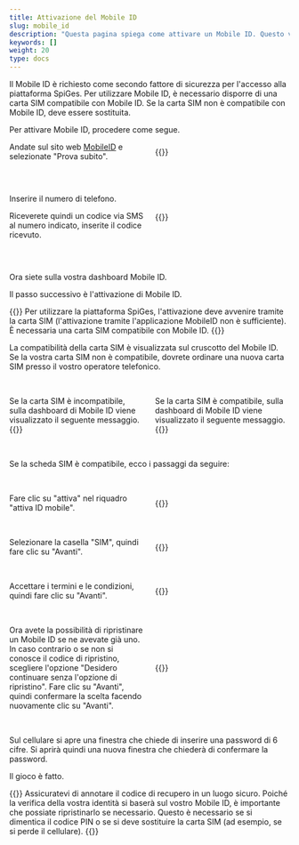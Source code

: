 ```yaml
---
title: Attivazione del Mobile ID
slug: mobile_id
description: "Questa pagina spiega come attivare un Mobile ID. Questo vi permetterà di verificare la vostra identità quando vi connetterete a eIAM."
keywords: []
weight: 20
type: docs
---
```


Il Mobile ID è richiesto come secondo fattore di sicurezza per l'accesso alla piattaforma SpiGes. Per utilizzare Mobile ID, è necessario disporre di una carta SIM compatibile con Mobile ID. Se la carta SIM non è compatibile con Mobile ID, deve essere sostituita. 

Per attivare Mobile ID, procedere come segue.

<!-- 1ere paire de colonnes -->

<div style="display: flex; justify-content: space-between; align-items: center;">

<div style="flex: 1; padding-right: 10px;">
<!-- First column content goes here -->
Andate sul sito web <a href="https://www.mobileid.ch/it">MobileID</a> e selezionate "Prova subito". 
</div>

<div style="flex: 1; padding-left: 10px;">
<!-- Second column content goes here -->
{{<insertImage image="mobile_id_it.png" description="MobileID" class="bord taille">}}  
</div>

</div>

&nbsp;

<!-- 2eme paire de colonnes -->

<div style="display: flex; justify-content: space-between; align-items: center;">

<div style="flex: 1; padding-right: 10px;">
<!-- First column content goes here -->
<p> Inserire il numero di telefono. </p>

<p> Riceverete quindi un codice via SMS al numero indicato, inserite il codice ricevuto. </p>
</div>

<div style="flex: 1; padding-left: 10px;">
<!-- Second column content goes here -->
{{<insertImage image="saisie_tel_it.png" description="Code SMS" class="bord taille">}}    
</div>

</div>

&nbsp;

Ora siete sulla vostra dashboard Mobile ID. 

Il passo successivo è l'attivazione di Mobile ID. 

{{<alert color="warning">}}
Per utilizzare la piattaforma SpiGes, l'attivazione deve avvenire tramite la carta SIM (l'attivazione tramite l'applicazione MobileID non è sufficiente). È necessaria una carta SIM compatibile con Mobile ID. 
{{</alert>}}

La compatibilità della carta SIM è visualizzata sul cruscotto del Mobile ID. Se la vostra carta SIM non è compatibile, dovrete ordinare una nuova carta SIM presso il vostro operatore telefonico.

&nbsp; 

<!-- 3eme paire de colonnes -->

<div style="display: flex; justify-content: space-between; align-items: center;">

<div style="flex: 1; padding-right: 10px;">
<!-- First column content goes here -->
Se la carta SIM è incompatibile, sulla dashboard di Mobile ID viene visualizzato il seguente messaggio.
{{<insertImage image="sim_incompatible_fr.png" description="Code SMS" class="bord taille">}}    <!-- ATTENTION image en français -->

</div>

<div style="flex: 1; padding-left: 10px;">
<!-- Second column content goes here -->
Se la carta SIM è compatibile, sulla dashboard di Mobile ID viene visualizzato il seguente messaggio.
{{<insertImage image="sim_compatible_fr.png" description="Code SMS" class="bord taille">}}      <!-- ATTENTION image en français -->
</div>

</div>

&nbsp;

Se la scheda SIM è compatibile, ecco i passaggi da seguire: 

&nbsp;

<!-- 4eme paire de colonnes -->

<div style="display: flex; justify-content: space-between; align-items: center;">

<div style="flex: 1; padding-right: 10px;">
<!-- First column content goes here -->
Fare clic su "attiva" nel riquadro "attiva ID mobile". 
</div>

<div style="flex: 1; padding-left: 10px;">
<!-- Second column content goes here -->
{{<insertImage image="activer_mobile_id.png" description="activer MobileID" class="bord taille">}}    <!-- ATTENTION image en français -->
</div>

</div>

&nbsp;

<!-- 5eme paire de colonnes -->

<div style="display: flex; justify-content: space-between; align-items: center;">

<div style="flex: 1; padding-right: 10px;">
<!-- First column content goes here -->
Selezionare la casella "SIM", quindi fare clic su "Avanti".
</div>

<div style="flex: 1; padding-left: 10px;">
<!-- Second column content goes here -->
{{<insertImage image="choix_sim.png" description="Choix carte SIM" class="bord taille">}}     <!-- ATTENTION image en français -->
</div>

</div>

 &nbsp;

 <!-- 4eme paire de colonnes -->

<div style="display: flex; justify-content: space-between; align-items: center;">

<div style="flex: 1; padding-right: 10px;">
<!-- First column content goes here -->
Accettare i termini e le condizioni, quindi fare clic su "Avanti".
</div>

<div style="flex: 1; padding-left: 10px;">
<!-- Second column content goes here -->
{{<insertImage image="cond_utilisation_fr.png" description="Conditions d'utilisation" class="bord taille">}}      <!-- ATTENTION image en français -->
</div>

</div>

 &nbsp;

  <!-- 4eme paire de colonnes -->

<div style="display: flex; justify-content: space-between; align-items: center;">

<div style="flex: 1; padding-right: 10px;">
<!-- First column content goes here -->
Ora avete la possibilità di ripristinare un Mobile ID se ne avevate già uno. In caso contrario o se non si conosce il codice di ripristino, scegliere l'opzione "Desidero continuare senza l'opzione di ripristino". Fare clic su "Avanti", quindi confermare la scelta facendo nuovamente clic su "Avanti".
</div>

<div style="flex: 1; padding-left: 10px;">
<!-- Second column content goes here -->
{{<insertImage image="choix_recup.png" description="Possibilité récupération" class="bord taille">}}      <!-- ATTENTION image en français -->
</div>

</div>

 &nbsp;

Sul cellulare si apre una finestra che chiede di inserire una password di 6 cifre. Si aprirà quindi una nuova finestra che chiederà di confermare la password. 

Il gioco è fatto. 

{{<alert color="warning">}}
Assicuratevi di annotare il codice di recupero in un luogo sicuro. Poiché la verifica della vostra identità si baserà sul vostro Mobile ID, è importante che possiate ripristinarlo se necessario. Questo è necessario se si dimentica il codice PIN o se si deve sostituire la carta SIM (ad esempio, se si perde il cellulare). 
{{</alert>}}

